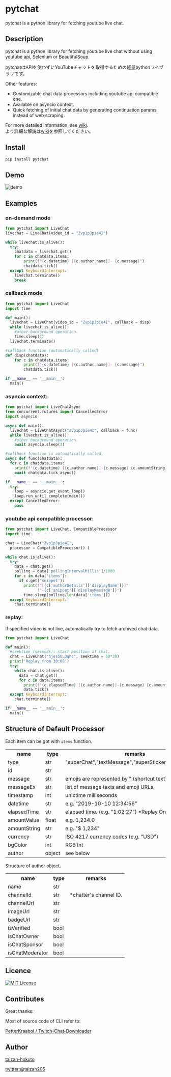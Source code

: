 pytchat
=======

pytchat is a python library for fetching youtube live chat.

## Description
pytchat is a python library for fetching youtube live chat
without using youtube api, Selenium or BeautifulSoup.

pytchatはAPIを使わずにYouTubeチャットを取得するための軽量pythonライブラリです。

Other features:
+ Customizable chat data processors including youtube api compatible one.
+ Available on asyncio context. 
+ Quick fetching of initial chat data by generating continuation params
instead of web scraping.

For more detailed information, see [wiki](https://github.com/taizan-hokuto/pytchat/wiki). <br>
より詳細な解説は[wiki](https://github.com/taizan-hokuto/pytchat/wiki/Home_jp)を参照してください。

## Install
```python
pip install pytchat
```
## Demo
![demo](https://taizan-hokuto.github.io/statics/demo.gif "demo")

## Examples
### on-demand mode
```python
from pytchat import LiveChat
livechat = LiveChat(video_id = "Zvp1pJpie4I")

while livechat.is_alive():
  try:
    chatdata = livechat.get()
    for c in chatdata.items:
        print(f"{c.datetime} [{c.author.name}]- {c.message}")
        chatdata.tick()
  except KeyboardInterrupt:
    livechat.terminate()
    break
```

### callback mode
```python
from pytchat import LiveChat
import time

def main():
  livechat = LiveChat(video_id = "Zvp1pJpie4I", callback = disp)
  while livechat.is_alive():
    #other background operation.
    time.sleep(1)
  livechat.terminate()

#callback function (automatically called)
def disp(chatdata):
    for c in chatdata.items:
        print(f"{c.datetime} [{c.author.name}]- {c.message}")
        chatdata.tick()

if __name__ == '__main__':
  main()

```

### asyncio context:
```python
from pytchat import LiveChatAsync
from concurrent.futures import CancelledError
import asyncio

async def main():
  livechat = LiveChatAsync("Zvp1pJpie4I", callback = func)
  while livechat.is_alive():
    #other background operation.
    await asyncio.sleep(3)

#callback function is automatically called.
async def func(chatdata):
  for c in chatdata.items:
    print(f"{c.datetime} [{c.author.name}]-{c.message} {c.amountString}")
    await chatdata.tick_async()

if __name__ == '__main__':
  try:
    loop = asyncio.get_event_loop()
    loop.run_until_complete(main())
  except CancelledError:
    pass
```


### youtube api compatible processor:
```python
from pytchat import LiveChat, CompatibleProcessor
import time

chat = LiveChat("Zvp1pJpie4I", 
  processor = CompatibleProcessor() )

while chat.is_alive():
  try:
    data = chat.get()
    polling = data['pollingIntervalMillis']/1000
    for c in data['items']:
      if c.get('snippet'):
        print(f"[{c['authorDetails']['displayName']}]"
              f"-{c['snippet']['displayMessage']}")
        time.sleep(polling/len(data['items']))
  except KeyboardInterrupt:
    chat.terminate()
```
### replay: 
If specified video is not live,
automatically try to fetch archived chat data.

```python
from pytchat import LiveChat

def main():
  #seektime (seconds): start position of chat.
  chat = LiveChat("ojes5ULOqhc", seektime = 60*30)
  print('Replay from 30:00')
  try:
    while chat.is_alive():
      data = chat.get()
      for c in data.items:
        print(f"{c.elapsedTime} [{c.author.name}]-{c.message} {c.amountString}")
        data.tick()
  except KeyboardInterrupt:
    chat.terminate()

if __name__ == '__main__':
  main()
```

## Structure of Default Processor
Each item can be got with `items` function.
<table>
  <tr>
    <th>name</th>
    <th>type</th>
    <th>remarks</th>
  </tr>
  <tr>
    <td>type</td>
    <td>str</td>
    <td>"superChat","textMessage","superSticker","newSponsor"</td>
  </tr>
  <tr>
    <td>id</td>
    <td>str</td>
    <td></td>
  </tr>
  <tr>
    <td>message</td>
    <td>str</td>
    <td>emojis are represented by ":(shortcut text):"</td>
  </tr>
  <tr>
    <td>messageEx</td>
    <td>str</td>
    <td>list of message texts and emoji URLs.</td>
  </tr>
  <tr>
    <td>timestamp</td>
    <td>int</td>
    <td>unixtime milliseconds</td>
  </tr>
  <tr>
    <td>datetime</td>
    <td>str</td>
    <td>e.g. "2019-10-10 12:34:56"</td>
  </tr>
    <td>elapsedTime</td>
    <td>str</td>
    <td>elapsed time. (e.g. "1:02:27") *Replay Only.</td>
  </tr>
  <tr>
    <td>amountValue</td>
    <td>float</td>
    <td>e.g. 1,234.0</td>
  </tr>
  <tr>
    <td>amountString</td>
    <td>str</td>
    <td>e.g. "$ 1,234"</td>
  </tr>
  <tr>
    <td>currency</td>
    <td>str</td>
    <td><a href="https://en.wikipedia.org/wiki/ISO_4217">ISO 4217 currency codes</a> (e.g. "USD")</td>
  </tr>
  <tr>
    <td>bgColor</td>
    <td>int</td>
    <td>RGB Int</td>
  </tr>
  <tr>
    <td>author</td>
    <td>object</td>
    <td>see below</td>
  </tr>
</table>

Structure of author object.
<table>
  <tr>
    <th>name</th>
    <th>type</th>
    <th>remarks</th>
  </tr>
  <tr>
    <td>name</td>
    <td>str</td>
    <td></td>
  </tr>
  <tr>
    <td>channelId</td>
    <td>str</td>
    <td>*chatter's channel ID.</td>
  </tr>
  <tr>
    <td>channelUrl</td>
    <td>str</td>
    <td></td>
  </tr>
  <tr>
    <td>imageUrl</td>
    <td>str</td>
    <td></td>
  </tr>
  <tr>
    <td>badgeUrl</td>
    <td>str</td>
    <td></td>
  </tr>
  <tr>
    <td>isVerified</td>
    <td>bool</td>
    <td></td>
  </tr>
  <tr>
    <td>isChatOwner</td>
    <td>bool</td>
    <td></td>
  </tr>
  <tr>
    <td>isChatSponsor</td>
    <td>bool</td>
    <td></td>
  </tr>
  <tr>
    <td>isChatModerator</td>
    <td>bool</td>
    <td></td>
  </tr>
</table>

## Licence

[![MIT License](http://img.shields.io/badge/license-MIT-blue.svg?style=flat)](LICENSE)


## Contributes
Great thanks:

Most of source code of CLI refer to:

[PetterKraabol / Twitch-Chat-Downloader](https://github.com/PetterKraabol/Twitch-Chat-Downloader)


## Author

[taizan-hokuto](https://github.com/taizan-hokuto)

[twitter:@taizan205](https://twitter.com/taizan205)
